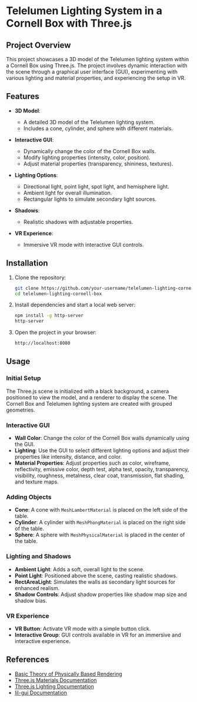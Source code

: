 # Telelumen Lighting System in a Cornell Box with Three.js

## Project Overview

This project showcases a 3D model of the Telelumen lighting system within a Cornell Box using Three.js. The project involves dynamic interaction with the scene through a graphical user interface (GUI), experimenting with various lighting and material properties, and experiencing the setup in VR.

## Features

- **3D Model**:
  - A detailed 3D model of the Telelumen lighting system.
  - Includes a cone, cylinder, and sphere with different materials.

- **Interactive GUI**:
  - Dynamically change the color of the Cornell Box walls.
  - Modify lighting properties (intensity, color, position).
  - Adjust material properties (transparency, shininess, textures).

- **Lighting Options**:
  - Directional light, point light, spot light, and hemisphere light.
  - Ambient light for overall illumination.
  - Rectangular lights to simulate secondary light sources.

- **Shadows**:
  - Realistic shadows with adjustable properties.

- **VR Experience**:
  - Immersive VR mode with interactive GUI controls.

## Installation

1. Clone the repository:
    ```bash
    git clone https://github.com/your-username/telelumen-lighting-cornell-box.git
    cd telelumen-lighting-cornell-box
    ```

2. Install dependencies and start a local web server:
    ```bash
    npm install -g http-server
    http-server
    ```

3. Open the project in your browser:
    ```bash
    http://localhost:8080
    ```

## Usage

### Initial Setup

The Three.js scene is initialized with a black background, a camera positioned to view the model, and a renderer to display the scene. The Cornell Box and Telelumen lighting system are created with grouped geometries.

### Interactive GUI

- **Wall Color**: Change the color of the Cornell Box walls dynamically using the GUI.
- **Lighting**: Use the GUI to select different lighting options and adjust their properties like intensity, distance, and color.
- **Material Properties**: Adjust properties such as color, wireframe, reflectivity, emissive color, depth test, alpha test, opacity, transparency, visibility, roughness, metalness, clear coat, transmission, flat shading, and texture maps.

### Adding Objects

- **Cone**: A cone with `MeshLambertMaterial` is placed on the left side of the table.
- **Cylinder**: A cylinder with `MeshPhongMaterial` is placed on the right side of the table.
- **Sphere**: A sphere with `MeshPhysicalMaterial` is placed in the center of the table.

### Lighting and Shadows

- **Ambient Light**: Adds a soft, overall light to the scene.
- **Point Light**: Positioned above the scene, casting realistic shadows.
- **RectAreaLight**: Simulates the walls as secondary light sources for enhanced realism.
- **Shadow Controls**: Adjust shadow properties like shadow map size and shadow bias.

### VR Experience

- **VR Button**: Activate VR mode with a simple button click.
- **Interactive Group**: GUI controls available in VR for an immersive and interactive experience.


## References
- [Basic Theory of Physically Based Rendering](https://marmoset.co/posts/basic-theory-of-physically-based-rendering/)
- [Three.js Materials Documentation](https://threejs.org/manual/#en/materials)
- [Three.js Lighting Documentation](https://threejs.org/manual/#en/lights)
- [lil-gui Documentation](https://lil-gui.georgealways.com/)

